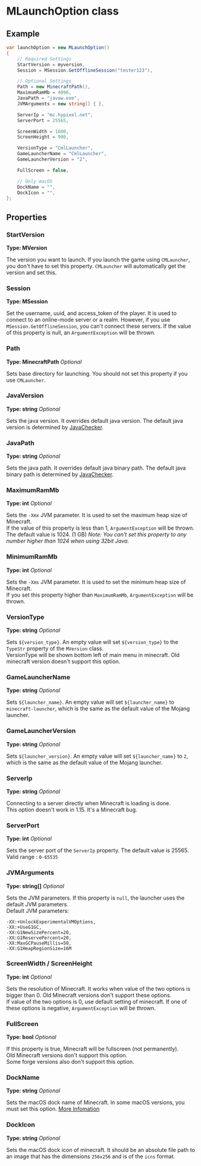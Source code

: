 # MLaunchOption class

## Example

```csharp
var launchOption = new MLaunchOption()
{
    // Required Settings
    StartVersion = myversion,
    Session = MSession.GetOfflineSession("tester123"),

    // Optional Settings
    Path = new MinecraftPath(),
    MaximumRamMb = 4096,
    JavaPath = "javaw.exe",
    JVMArguments = new string[] { },

    ServerIp = "mc.hypixel.net",
    ServerPort = 25565,

    ScreenWidth = 1600,
    ScreenHeight = 900,

    VersionType = "CmlLauncher",
    GameLauncherName = "CmlLauncher",
    GameLauncherVersion = "2",

    FullScreen = false,

    // Only macOS
    DockName = "",
    DockIcon = "",
};
```

## Properties

### StartVersion

**Type: MVersion**

The version you want to launch. If you launch the game using `CMLauncher`, you don't have to set this property. `CMLauncher` will automatically get the version and set this.

### Session

**Type: MSession**

Set the username, uuid, and access_token of the player. It is used to connect to an online-mode server or a realm.
However, if you use `MSession.GetOfflineSession`, you can't connect these servers.
If the value of this property is null, an `ArgumentException` will be thrown.

### Path

**Type: MinecraftPath** _Optional_

Sets base directory for launching. You should not set this property if you use `CMLauncher`.

### JavaVersion

**Type: string** _Optional_

Sets the java version. It overrides default java version. The default java version is determined by [JavaChecker](https://github.com/CmlLib/CmlLib.Core/wiki/FileChecker#JavaChecker). 

### JavaPath

**Type: string** _Optional_

Sets the java path. It overrides default java binary path. The default java binary path is determined by [JavaChecker](https://github.com/CmlLib/CmlLib.Core/wiki/FileChecker#JavaChecker). 

### MaximumRamMb

**Type: int** _Optional_

Sets the `-Xmx` JVM parameter. It is used to set the maximum heap size of Minecraft.  
If the value of this property is less than 1, `ArgumentException` will be thrown.  
The default value is 1024. (1 GB)
_Note: You can't set this property to any number higher than 1024 when using 32bit Java._

### MinimumRamMb

**Type: int** _Optional_

Sets the `-Xms` JVM parameter. It is used to set the minimum heap size of Minecraft.  
If you set this property higher than `MaximumRamMb`, `ArgumentException` will be thrown.

### VersionType

**Type: string** _Optional_

Sets `${version_type}`. An empty value will set `${version_type}` to the `TypeStr` property of the `MVersion` class.  
VersionType will be shown bottom left of main menu in minecraft. Old minecraft version doesn't support this option.

### GameLauncherName

**Type: string** _Optional_

Sets `${launcher_name}`. An empty value will set `${launcher_name}` to `minecraft-launcher`, which is the same as the default value of the Mojang launcher.

### GameLauncherVersion

**Type: string** _Optional_

Sets `${launcher_version}`. An empty value will set `${launcher_name}` to `2`, which is the same as the default value of the Mojang launcher.

### ServerIp

**Type: string** _Optional_

Connecting to a server directly when Minecraft is loading is done.  
This option doesn't work in 1.15. It's a Minecraft bug.

### ServerPort

**Type: int** _Optional_

Sets the server port of the `ServerIp` property. The default value is 25565.
Valid range : `0-65535`

### JVMArguments

**Type: string[]** _Optional_

Sets the JVM parameters. If this property is `null`, the launcher uses the default JVM parameters.  
Default JVM parameters:

    -XX:+UnlockExperimentalVMOptions,
    -XX:+UseG1GC,
    -XX:G1NewSizePercent=20,
    -XX:G1ReservePercent=20,
    -XX:MaxGCPauseMillis=50,
    -XX:G1HeapRegionSize=16M

### ScreenWidth / ScreenHeight

**Type: int** _Optional_

Sets the resolution of Minecraft. It works when value of the two options is bigger than 0. Old Minecraft versions don't support these options.  
If value of the two options is 0, use default setting of minecraft.
If one of these options is negative, `ArgumentException` will be thrown.

### FullScreen

**Type: bool** _Optional_

If this property is true, Minecraft will be fullscreen (not permanently).  
Old Minecraft versions don't support this option.  
Some forge versions also don't support this option.

### DockName

**Type: string** _Optional_

Sets the macOS dock name of Minecraft. In some macOS versions, you must set this option. [More Infomation](https://github.com/CmlLib/CmlLib.Core/wiki/Common-Errors)

### DockIcon

**Type: string** _Optional_

Sets the macOS dock icon of minecraft. It should be an absolute file path to an image that has the dimensions `256x256` and is of the `icns` format.
